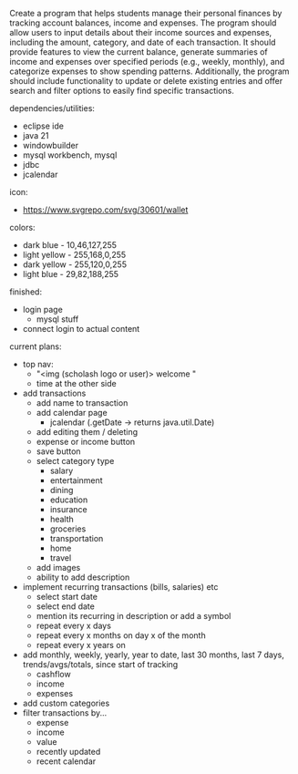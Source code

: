 Create a program that helps students manage their personal finances by tracking account balances, income and expenses. The program should allow users to input details about their income sources and expenses, including the amount, category, and date of each transaction. It should provide features to view the current balance, generate summaries of income and expenses over specified periods (e.g., weekly, monthly), and categorize expenses to show spending patterns. Additionally, the program should include functionality to update or delete existing entries and offer search and filter options to easily find specific transactions.

dependencies/utilities:
- eclipse ide
- java 21
- windowbuilder
- mysql workbench, mysql
- jdbc
- jcalendar

icon:
- https://www.svgrepo.com/svg/30601/wallet

colors:
- dark blue - 10,46,127,255
- light yellow - 255,168,0,255
- dark yellow - 255,120,0,255
- light blue - 29,82,188,255

finished:
- login page
	- mysql stuff
- connect login to actual content

current plans:
- top nav: 
	- "<img (scholash logo or user)> welcome <username>"
	- time at the other side
- add transactions
	- add name to transaction
	- add calendar page
		- jcalendar (.getDate -> returns java.util.Date)
	- add editing them / deleting
	- expense or income button
	- save button
	- select category type
		- salary
		- entertainment
		- dining
		- education
		- insurance
		- health
		- groceries
		- transportation
		- home
		- travel
	- add images
	- ability to add description
- implement recurring transactions (bills, salaries) etc
	- select start date
	- select end date
	- mention its recurring in description or add a symbol
	- repeat every x days
	- repeat every x months on day x of the month
	- repeat every x years on <month> <day>
- add monthly, weekly, yearly, year to date, last 30 months, last 7 days, trends/avgs/totals, since start of tracking
	- cashflow
	- income
	- expenses
- add custom categories
- filter transactions by...
	- expense
	- income
	- value
	- recently updated
	- recent calendar